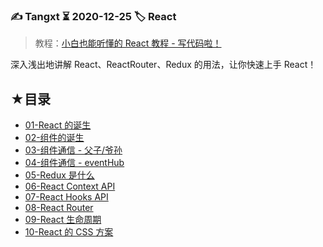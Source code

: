 ### ✍️ Tangxt ⏳ 2020-12-25 🏷️ React

> 教程：[小白也能听懂的 React 教程 - 写代码啦！](https://xiedaimala.com/courses/63308031-98f4-4907-ade4-c22d4aa82f27/random/6ab547a2db#/common)

深入浅出地讲解 React、ReactRouter、Redux 的用法，让你快速上手 React！

## ★目录

- [01-React 的诞生](./01.md)
- [02-组件的诞生](./02.md)
- [03-组件通信 - 父子/爷孙](./03.md)
- [04-组件通信 - eventHub](./04.md)
- [05-Redux 是什么](./05.md)
- [06-React Context API](./06.md)
- [07-React Hooks API](./07.md)
- [08-React Router](./08.md)
- [09-React 生命周期](./09.md)
- [10-React 的 CSS 方案](./10.md)
